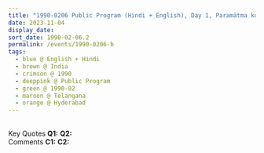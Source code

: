 ```yaml
---
title: "1990-0206 Public Program (Hindi + English), Day 1, Paramātma ko Jānane ke Lie (To Know God), Hyderabad, Telangana, India"
date: 2023-11-04
display_date: 
sort_date: 1990-02-06.2
permalink: /events/1990-0206-b
tags:
  - blue @ English + Hindi
  - brown @ India
  - crimson @ 1990
  - deeppink @ Public Program
  - green @ 1990-02
  - maroon @ Telangana
  - orange @ Hyderabad
---
```


<br>

<wave-list>
  <list-title color="DarkSeaGreen" width="55">Key Quotes</list-title>
  <list-item color="BlanchedAlmond" width="280"><b>Q1:</b> <i></i></list-item>
  <list-item color="Lavender" width="280"><b>Q2:</b> <i></i></list-item>
</wave-list>

<br>

<wave-list>
  <list-title color="DarkSeaGreen" width="55">Comments</list-title>
  <list-item color="BlanchedAlmond" width="280"><b>C1:</b> <i></i></list-item>
  <list-item color="Lavender" width="280"><b>C2:</b> <i></i></list-item>
</wave-list>